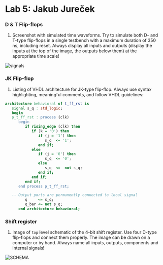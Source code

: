 # Lab 5: Jakub Jureček

### D & T Flip-flops

1. Screenshot with simulated time waveforms. Try to simulate both D- and T-type flip-flops in a single testbench with a maximum duration of 350 ns, including reset. Always display all inputs and outputs (display the inputs at the top of the image, the outputs below them) at the appropriate time scale!

![signals](https://user-images.githubusercontent.com/124879295/225421374-67378af5-0517-41f9-8318-0c6c5b647d3f.png)

### JK Flip-flop

1. Listing of VHDL architecture for JK-type flip-flop. Always use syntax highlighting, meaningful comments, and follow VHDL guidelines:

```vhdl
architecture behavioral of t_ff_rst is 
   signal s_q : std_logic;
   begin
   p_t_ff_rst : process (clk)
      begin
         if rising_edge (clk) then
            if (k = '0') then
               if (j = '1') then
                  s_q  <= '1';
               end if;
            else
               if (j = '0') then
                  s_q  <= '0';
               else
                  s_q  <=  not s_q;
               end if;
            end if;    
         end if;
      end process p_t_ff_rst;

   -- Output ports are permanently connected to local signal
         q     <= s_q;
         q_bar <= not s_q;
      end architecture behavioral;
```

### Shift register

1. Image of `top` level schematic of the 4-bit shift register. Use four D-type flip-flops and connect them properly. The image can be drawn on a computer or by hand. Always name all inputs, outputs, components and internal signals!

![SCHEMA](https://user-images.githubusercontent.com/124879295/225419161-5b5d2a8f-1d6a-4e6b-b10c-02f247727ca2.jpg)
